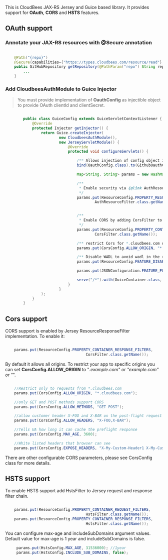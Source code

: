 This is CloudBees JAX-RS Jersey and Guice based library. It provides support for **OAuth**, **CORS** and **HSTS** features.

## OAuth support

### Annotate your JAX-RS resources with @Secure annotation

```java

    @Path("{repo}")
    @Secure(capabilities={"https://types.cloudbees.com/resource/read"}, scopes={...})
    public GitHubRepository getRepository(@PathParam("repo") String repo) throws IOException {
        ...
    }
```

### Add CloudbeesAuthModule to Guice Injector

> You must provide implementation of **OauthConfig** as injectible object to provide OAuth clientId and clientSecret.


```java

        public class GuiceConfig extends GuiceServletContextListener {
            @Override
            protected Injector getInjector() {
                return Guice.createInjector(
                        new CloudbeesAuthModule(),
                        new JerseyServletModule() {
                            @Override
                            protected void configureServlets() {

                                /** Allows injection of config object in to {@link CloudbeesAuthModule} module **/
                                bind(OauthConfig.class).to(GithubOauthConfig.class);

                                Map<String, String> params = new HashMap<String, String>();

                                /**
                                 * Enable security via {@link AuthResourceFilter}
                                 */
                                params.put(ResourceConfig.PROPERTY_RESOURCE_FILTER_FACTORIES,
                                        AuthResourceFilter.class.getName());


                                /**
                                 * Enable CORS by adding CorsFilter to PROPERTY_CONTAINER_RESPONSE_FILTERS,
                                 */
                                params.put(ResourceConfig.PROPERTY_CONTAINER_RESPONSE_FILTERS,
                                        CorsFilter.class.getName());

                                /** restrict Cors for *.cloudbees.com domain */
                                params.put(CorsConfig.ALLOW_ORIGIN, "*.cloudbees.com");

                                /** Disable WADL to avoid wadl in the response */
                                params.put(ResourceConfig.FEATURE_DISABLE_WADL, "true");

                                params.put(JSONConfiguration.FEATURE_POJO_MAPPING, "true");

                                serve("/*").with(GuiceContainer.class, params);
                            }
                        }
                );
            }
        }
```
## Cors support

CORS support is enabled by Jersey ResourceResponseFilter implementation. To enable it:

```java

    params.put(ResourceConfig.PROPERTY_CONTAINER_RESPONSE_FILTERS,
                                    CorsFilter.class.getName());
```

By default it allows all origins. To restrict your app to specific origins you can set **CorsConfig.ALLOW_ORIGIN**
to "*.example.com" or "example.com" or "*".

```java

    //Restrict only to requests from *.cloudbees.com
    params.put(CorsConfig.ALLOW_ORIGIN, "*.cloudbees.com");

    //only GET and POST methods support CORS
    params.put(CorsConfig.ALLOW_METHODS, "GET POST");

    //allow customer header X-FOO and X-BAR on the post-flight request
    params.put(CorsConfig.ALLOW_HEADERS, "X-FOO,X-BAR");

    //Tells UA how long it can cache the preflight response
    params.put(CorsConfig.MAX_AGE, 3600);

    //White listed headers that browser can see
    params.put(CorsConfig.EXPOSE_HEADERS, "X-My-Custom-Header1 X-My-Custom-Header2");
```

There are other configurable CORS parameters, please see CorsConfig class for more details.

## HSTS support

To enable HSTS support add HstsFilter to Jersey request and response filter chain.

```java

    params.put(ResourceConfig.PROPERTY_CONTAINER_REQUEST_FILTERS,
                                    HstsFilter.class.getName());
    params.put(ResourceConfig.PROPERTY_CONTAINER_RESPONSE_FILTERS,
                                    HstsFilter.class.getName());
```

You can configure max-age and includeSubDomains argument values. Default value for max-age is 1 year and
includeSubDomains is false.

```java
     params.put(HstsConfig.MAX_AGE, 31536000); //1year
     params.put(HstsConfig.INCLUDE_SUB_DOMAINS, false);
```